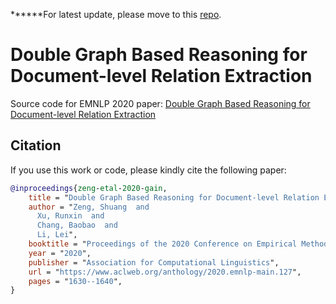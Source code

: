 ******For latest update, please move to this [repo](https://github.com/DreamInvoker/GAIN).

# Double Graph Based Reasoning for Document-level Relation Extraction
Source code for EMNLP 2020 paper: [Double Graph Based Reasoning for Document-level Relation Extraction](https://arxiv.org/abs/2009.13752)


## Citation

If you use this work or code, please kindly cite the following paper:

```bib
@inproceedings{zeng-etal-2020-gain,
    title = "Double Graph Based Reasoning for Document-level Relation Extraction",
    author = "Zeng, Shuang  and
      Xu, Runxin  and
      Chang, Baobao  and
      Li, Lei",
    booktitle = "Proceedings of the 2020 Conference on Empirical Methods in Natural Language Processing (EMNLP)",
    year = "2020",
    publisher = "Association for Computational Linguistics",
    url = "https://www.aclweb.org/anthology/2020.emnlp-main.127",
    pages = "1630--1640",
}
```
